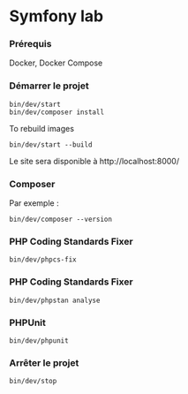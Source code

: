 # Symfony lab

### Prérequis
Docker, Docker Compose

### Démarrer le projet
```shell
bin/dev/start
bin/dev/composer install
```

To rebuild images
```shell
bin/dev/start --build
```
Le site sera disponible à http://localhost:8000/

### Composer
Par exemple :
```shell
bin/dev/composer --version
```
### PHP Coding Standards Fixer
```shell
bin/dev/phpcs-fix
```
### PHP Coding Standards Fixer
```shell
bin/dev/phpstan analyse
```
### PHPUnit
```shell
bin/dev/phpunit
```

### Arrêter le projet
```shell
bin/dev/stop
```
